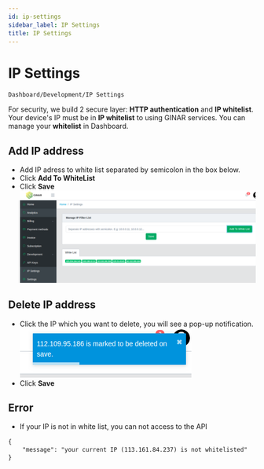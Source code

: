 ```yaml
---
id: ip-settings
sidebar_label: IP Settings
title: IP Settings
---
```

# IP Settings
```
Dashboard/Development/IP Settings
```
For security, we build 2 secure layer: **HTTP authentication** and **IP whitelist**.
Your device's IP must be in **IP whitelist** to using GINAR services. You can manage your **whitelist** in Dashboard.

## Add IP address
* Add IP adress to white list separated by semicolon in the box below.
* Click **Add To WhiteList**
* Click **Save**
![IP_settings](https://raw.githubusercontent.com/ginarteam/docs/master/docs/Integration/IP_settings.png)

## Delete IP address
* Click the IP which you want to delete, you will see a pop-up notification.
![delIP](https://raw.githubusercontent.com/ginarteam/docs/master/docs/Integration/delIP.png)
* Click **Save**

## Error
* If your IP is not in white list, you can not access to the API
```
{
    "message": "your current IP (113.161.84.237) is not whitelisted"
}
```
